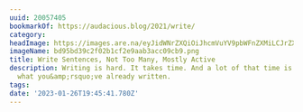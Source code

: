 ```yaml
---
uuid: 20057405
bookmarkOf: https://audacious.blog/2021/write/
category:
headImage: https://images.are.na/eyJidWNrZXQiOiJhcmVuYV9pbWFnZXMiLCJrZXkiOiIyMDA1NzQwNS9vcmlnaW5hbF9iZDk1YmQzOWMyZjAyYjFjZjJlOWFhYjNhY2MwOWNiOS5wbmciLCJlZGl0cyI6eyJyZXNpemUiOnsid2lkdGgiOjEyMDAsImhlaWdodCI6MTIwMCwiZml0IjoiaW5zaWRlIiwid2l0aG91dEVubGFyZ2VtZW50Ijp0cnVlfSwid2VicCI6eyJxdWFsaXR5Ijo5MH0sImpwZWciOnsicXVhbGl0eSI6OTB9LCJyb3RhdGUiOm51bGx9fQ==?bc=0
imageName: bd95bd39c2f02b1cf2e9aab3acc09cb9.png
title: Write Sentences, Not Too Many, Mostly Active
description: Writing is hard. It takes time. And a lot of that time is spent rewriting
  what you&amp;rsquo;ve already written.
tags:
date: '2023-01-26T19:45:41.780Z'
---
```

